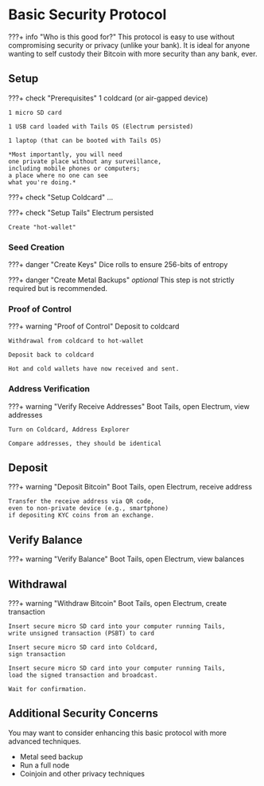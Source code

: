 # Basic Security Protocol


???+ info "Who is this good for?"
    This protocol
    is easy to use
    without compromising 
    security or privacy (unlike your bank).
    It is ideal for
    anyone wanting to
    self custody their Bitcoin 
    with more security than any bank, ever.



## Setup


???+ check "Prerequisites"
    1 coldcard (or air-gapped device)

    1 micro SD card

    1 USB card loaded with Tails OS (Electrum persisted)
    
    1 laptop (that can be booted with Tails OS)

    *Most importantly, you will need
    one private place without any surveillance,
    including mobile phones or computers;
    a place where no one can see
    what you're doing.*



???+ check "Setup Coldcard"
    ...


???+ check "Setup Tails"
    Electrum persisted

    Create "hot-wallet"

    

### Seed Creation

???+ danger "Create Keys"
    Dice rolls to ensure 256-bits of entropy



???+ danger "Create Metal Backups"
    *optional*
    This step is not strictly required
    but is recommended.




### Proof of Control

???+ warning "Proof of Control"
    Deposit to coldcard

    Withdrawal from coldcard to hot-wallet

    Deposit back to coldcard

    Hot and cold wallets have now received and sent.



### Address Verification

???+ warning "Verify Receive Addresses"
    Boot Tails, open Electrum, view addresses

    Turn on Coldcard, Address Explorer

    Compare addresses, they should be identical




## Deposit 

???+ warning "Deposit Bitcoin"
    Boot Tails, open Electrum, receive address

    Transfer the receive address via QR code,
    even to non-private device (e.g., smartphone)
    if depositing KYC coins from an exchange.




## Verify Balance

???+ warning "Verify Balance"
    Boot Tails, open Electrum, view balances




## Withdrawal 

???+ warning "Withdraw Bitcoin"
    Boot Tails, open Electrum,
    create transaction

    Insert secure micro SD card into your computer running Tails,
    write unsigned transaction (PSBT) to card

    Insert secure micro SD card into Coldcard,
    sign transaction

    Insert secure micro SD card into your computer running Tails,
    load the signed transaction and broadcast.

    Wait for confirmation.


## Additional Security Concerns

You may want to consider enhancing this basic
 protocol with more advanced techniques.

+ Metal seed backup
+ Run a full node
+ Coinjoin and other privacy techniques


